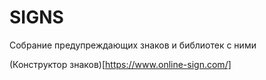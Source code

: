 # SIGNS
Собрание предупреждающих знаков и библиотек с ними

(Конструктор знаков)[https://www.online-sign.com/]
